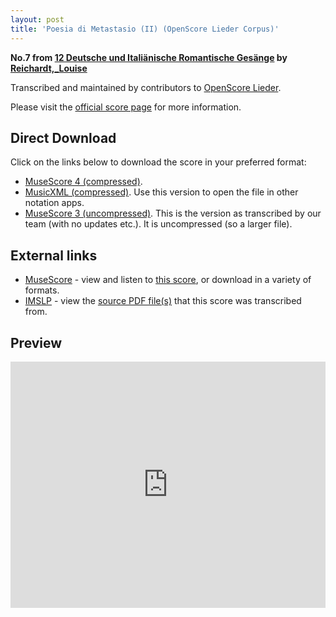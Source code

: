 ```yaml
---
layout: post
title: 'Poesia di Metastasio (II) (OpenScore Lieder Corpus)'
---
```


__No.7 from [12 Deutsche und Italiänische Romantische Gesänge](https://fourscoreandmore.org/openscore/lieder/Reichardt,_Louise/12_Deutsche_und_Italiänische_Romantische_Gesänge/) by [Reichardt,_Louise](https://fourscoreandmore.org/openscore/lieder/Reichardt,_Louise)__

Transcribed and maintained by contributors to [OpenScore Lieder].

Please visit the [official score page] for more information.

[official score page]: https://musescore.com/openscore-lieder-corpus/scores/5101789
[OpenScore Lieder]: https://musescore.com/openscore-lieder-corpus

## Direct Download

Click on the links below to download the score in your preferred format:
- [MuseScore 4 (compressed)](https://github.com/openscore/lieder/blob/main/scores/Reichardt,_Louise/12_Deutsche_und_Italiänische_Romantische_Gesänge/07_Poesia_di_Metastasio_(II)/lc5101789.mscz?raw=true).
- [MusicXML (compressed)](https://github.com/openscore/lieder/blob/main/scores/Reichardt,_Louise/12_Deutsche_und_Italiänische_Romantische_Gesänge/07_Poesia_di_Metastasio_(II)/lc5101789.mxl?raw=true). Use this version to open the file in other notation apps.
- [MuseScore 3 (uncompressed)](https://github.com/openscore/lieder/blob/main/scores/Reichardt,_Louise/12_Deutsche_und_Italiänische_Romantische_Gesänge/07_Poesia_di_Metastasio_(II)/lc5101789.mscx?raw=true). This is the version as transcribed by our team (with no updates etc.). It is uncompressed (so a larger file).

## External links

- [MuseScore] - view and listen to [this score][MuseScore], or download in a variety of formats.
- [IMSLP] - view the [source PDF file(s)][IMSLP] that this score was transcribed from.

[MuseScore]: https://musescore.com/score/5101789
[IMSLP]: https://imslp.org/wiki/Special:ReverseLookup/511856

## Preview

<iframe width="100%" height="394" src="https://musescore.com/openscore-lieder-corpus/scores/5101789/embed" frameborder="0" allowfullscreen allow="autoplay; fullscreen"></iframe>
